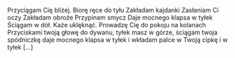 Przyciągam Cię bliżej.
Biorę ręce do tyłu 
Zakładam kajdanki 
Zasłaniam Ci oczy 
Zakładam obroże 
Przypinam smycz
Daje mocnego klapsa w tyłek 
Ściągam w dół. Każe uklęknąć.
Prowadzę Cię do pokoju na kolanach 
Przyciskami twoją głowę do dywanu, tyłek masz w górze, ściągam twoja spódniczkę daje mocnego klapsa w tyłek i wkładam palce w Twoją cipkę i w tyłek 
[...]

